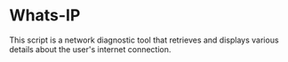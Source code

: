 # Whats-IP
This script is a network diagnostic tool that retrieves and displays various details about the user's internet connection.
